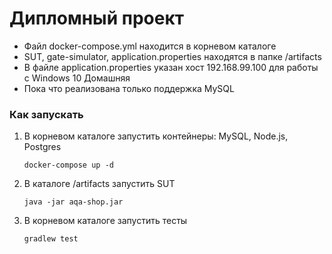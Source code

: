 # Дипломный проект

* Файл docker-compose.yml находится в корневом каталоге
* SUT, gate-simulator, application.properties находятся в папке /artifacts
* В файле application.properties указан хост 192.168.99.100 для работы с Windows 10 Домашняя
* Пока что реализована только поддержка MySQL

### Как запускать
1. В корневом каталоге запустить контейнеры: MySQL, Node.js, Postgres
    ```
    docker-compose up -d
    ```

2. В каталоге /artifacts запустить SUT
    ```
    java -jar aqa-shop.jar
    ```

3. В корневом каталоге запустить тесты
    ```
    gradlew test
    ```